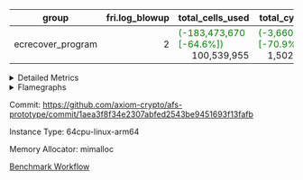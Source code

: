 | group | fri.log_blowup | total_cells_used | total_cycles | total_proof_time_ms |
| --- | --- | --- | --- | --- |
| ecrecover_program | <div style='text-align: right'>2</div>  | <span style="color: green">(-183,473,670 [-64.6%])</span> <div style='text-align: right'>100,539,955</div>  | <span style="color: green">(-3,660,585 [-70.9%])</span> <div style='text-align: right'>1,502,571</div>  | <span style="color: green">(-16,062.0 [-60.5%])</span> <div style='text-align: right'>10,495.0</div>  |


<details>
<summary>Detailed Metrics</summary>

| group | commit_exe_time_ms | execute_and_trace_gen_time_ms | execute_time_ms | fri.log_blowup | keygen_time_ms | num_segments | total_cells_used | total_cycles | total_proof_time_ms |
| --- | --- | --- | --- | --- | --- | --- | --- | --- | --- |
| ecrecover_program | <span style="color: green">(-1.0 [-12.5%])</span> <div style='text-align: right'>7.0</div>  | <span style="color: green">(-4,755.0 [-64.6%])</span> <div style='text-align: right'>2,601.0</div>  | <span style="color: green">(-3,860.0 [-67.3%])</span> <div style='text-align: right'>1,873.0</div>  | <div style='text-align: right'>2</div>  | <div style='text-align: right'>256.0</div>  | <div style='text-align: right'>1</div>  | <span style="color: green">(-183,473,670 [-64.6%])</span> <div style='text-align: right'>100,539,955</div>  | <span style="color: green">(-3,660,585 [-70.9%])</span> <div style='text-align: right'>1,502,571</div>  | <span style="color: green">(-16,062.0 [-60.5%])</span> <div style='text-align: right'>10,495.0</div>  |

| group | air_name | constraints | interactions | quotient_deg |
| --- | --- | --- | --- | --- |
| ecrecover_program | ProgramAir | <div style='text-align: right'>4</div>  | <div style='text-align: right'>1</div>  | <div style='text-align: right'>1</div>  |
| ecrecover_program | VmConnectorAir | <div style='text-align: right'>9</div>  | <div style='text-align: right'>3</div>  | <div style='text-align: right'>2</div>  |
| ecrecover_program | PersistentBoundaryAir<8> | <div style='text-align: right'>6</div>  | <div style='text-align: right'>3</div>  | <div style='text-align: right'>2</div>  |
| ecrecover_program | MemoryMerkleAir<8> | <div style='text-align: right'>40</div>  | <div style='text-align: right'>4</div>  | <div style='text-align: right'>2</div>  |
| ecrecover_program | AccessAdapterAir<2> | <div style='text-align: right'>14</div>  | <div style='text-align: right'>5</div>  | <div style='text-align: right'>2</div>  |
| ecrecover_program | AccessAdapterAir<4> | <div style='text-align: right'>14</div>  | <div style='text-align: right'>5</div>  | <div style='text-align: right'>2</div>  |
| ecrecover_program | AccessAdapterAir<8> | <div style='text-align: right'>14</div>  | <div style='text-align: right'>5</div>  | <div style='text-align: right'>2</div>  |
| ecrecover_program | AccessAdapterAir<16> | <div style='text-align: right'>14</div>  | <div style='text-align: right'>5</div>  | <div style='text-align: right'>2</div>  |
| ecrecover_program | AccessAdapterAir<32> | <div style='text-align: right'>14</div>  | <div style='text-align: right'>5</div>  | <div style='text-align: right'>2</div>  |
| ecrecover_program | AccessAdapterAir<64> | <div style='text-align: right'>14</div>  | <div style='text-align: right'>5</div>  | <div style='text-align: right'>2</div>  |
| ecrecover_program | VmAirWrapper<Rv32VecHeapAdapterAir<1, 2, 2, 32, 32>, FieldExpressionCoreAir> | <div style='text-align: right'>449</div>  | <div style='text-align: right'>411</div>  | <div style='text-align: right'>2</div>  |
| ecrecover_program | VmAirWrapper<Rv32VecHeapAdapterAir<2, 2, 2, 32, 32>, FieldExpressionCoreAir> | <div style='text-align: right'>456</div>  | <div style='text-align: right'>422</div>  | <div style='text-align: right'>2</div>  |
| ecrecover_program | KeccakVmAir | <div style='text-align: right'>4,571</div>  | <div style='text-align: right'>321</div>  | <div style='text-align: right'>2</div>  |
| ecrecover_program | VmAirWrapper<Rv32IsEqualModAdapterAir<2, 1, 32, 32>, ModularIsEqualCoreAir<32, 4, 8> | <div style='text-align: right'>223</div>  | <div style='text-align: right'>25</div>  | <div style='text-align: right'>2</div>  |
| ecrecover_program | VmAirWrapper<Rv32VecHeapAdapterAir<2, 1, 1, 32, 32>, ModularMulDivCoreAir> | <div style='text-align: right'>188</div>  | <div style='text-align: right'>156</div>  | <div style='text-align: right'>2</div>  |
| ecrecover_program | VmAirWrapper<Rv32VecHeapAdapterAir<2, 1, 1, 32, 32>, ModularAddSubCoreAir> | <div style='text-align: right'>126</div>  | <div style='text-align: right'>94</div>  | <div style='text-align: right'>2</div>  |
| ecrecover_program | VmAirWrapper<Rv32HintStoreAdapterAir, Rv32HintStoreCoreAir> | <div style='text-align: right'>17</div>  | <div style='text-align: right'>15</div>  | <div style='text-align: right'>2</div>  |
| ecrecover_program | VmAirWrapper<Rv32MultAdapterAir, DivRemCoreAir<4, 8> | <div style='text-align: right'>88</div>  | <div style='text-align: right'>25</div>  | <div style='text-align: right'>2</div>  |
| ecrecover_program | VmAirWrapper<Rv32MultAdapterAir, MulHCoreAir<4, 8> | <div style='text-align: right'>38</div>  | <div style='text-align: right'>24</div>  | <div style='text-align: right'>2</div>  |
| ecrecover_program | VmAirWrapper<Rv32MultAdapterAir, MultiplicationCoreAir<4, 8> | <div style='text-align: right'>26</div>  | <div style='text-align: right'>19</div>  | <div style='text-align: right'>2</div>  |
| ecrecover_program | RangeTupleCheckerAir<2> | <div style='text-align: right'>4</div>  | <div style='text-align: right'>1</div>  | <div style='text-align: right'>1</div>  |
| ecrecover_program | VmAirWrapper<Rv32RdWriteAdapterAir, Rv32AuipcCoreAir> | <div style='text-align: right'>15</div>  | <div style='text-align: right'>11</div>  | <div style='text-align: right'>2</div>  |
| ecrecover_program | VmAirWrapper<Rv32JalrAdapterAir, Rv32JalrCoreAir> | <div style='text-align: right'>20</div>  | <div style='text-align: right'>16</div>  | <div style='text-align: right'>2</div>  |
| ecrecover_program | VmAirWrapper<Rv32CondRdWriteAdapterAir, Rv32JalLuiCoreAir> | <div style='text-align: right'>22</div>  | <div style='text-align: right'>10</div>  | <div style='text-align: right'>2</div>  |
| ecrecover_program | VmAirWrapper<Rv32BranchAdapterAir, BranchLessThanCoreAir<4, 8> | <div style='text-align: right'>41</div>  | <div style='text-align: right'>13</div>  | <div style='text-align: right'>2</div>  |
| ecrecover_program | VmAirWrapper<Rv32BranchAdapterAir, BranchEqualCoreAir<4> | <div style='text-align: right'>25</div>  | <div style='text-align: right'>11</div>  | <div style='text-align: right'>2</div>  |
| ecrecover_program | VmAirWrapper<Rv32LoadStoreAdapterAir, LoadSignExtendCoreAir<4, 8> | <div style='text-align: right'>33</div>  | <div style='text-align: right'>18</div>  | <div style='text-align: right'>2</div>  |
| ecrecover_program | VmAirWrapper<Rv32LoadStoreAdapterAir, LoadStoreCoreAir<4> | <div style='text-align: right'>38</div>  | <div style='text-align: right'>17</div>  | <div style='text-align: right'>2</div>  |
| ecrecover_program | VmAirWrapper<Rv32BaseAluAdapterAir, ShiftCoreAir<4, 8> | <div style='text-align: right'>90</div>  | <div style='text-align: right'>23</div>  | <div style='text-align: right'>2</div>  |
| ecrecover_program | VmAirWrapper<Rv32BaseAluAdapterAir, LessThanCoreAir<4, 8> | <div style='text-align: right'>39</div>  | <div style='text-align: right'>17</div>  | <div style='text-align: right'>2</div>  |
| ecrecover_program | VmAirWrapper<Rv32BaseAluAdapterAir, BaseAluCoreAir<4, 8> | <div style='text-align: right'>43</div>  | <div style='text-align: right'>19</div>  | <div style='text-align: right'>2</div>  |
| ecrecover_program | BitwiseOperationLookupAir<8> | <div style='text-align: right'>4</div>  | <div style='text-align: right'>2</div>  | <div style='text-align: right'>2</div>  |
| ecrecover_program | PhantomAir | <div style='text-align: right'>5</div>  | <div style='text-align: right'>3</div>  | <div style='text-align: right'>2</div>  |
| ecrecover_program | Poseidon2VmAir<BabyBearParameters> | <div style='text-align: right'>525</div>  | <div style='text-align: right'>32</div>  | <div style='text-align: right'>2</div>  |
| ecrecover_program | VariableRangeCheckerAir | <div style='text-align: right'>4</div>  | <div style='text-align: right'>1</div>  | <div style='text-align: right'>1</div>  |

| group | chip_name | rows_used |
| --- | --- | --- |
| ecrecover_program | ProgramChip | <span style="color: green">(-7,464 [-47.0%])</span> <div style='text-align: right'>8,431</div>  |
| ecrecover_program | VmConnectorAir | <div style='text-align: right'>2</div>  |
| ecrecover_program | Boundary | <span style="color: green">(-31,834 [-50.2%])</span> <div style='text-align: right'>31,622</div>  |
| ecrecover_program | Merkle | <span style="color: green">(-31,874 [-50.0%])</span> <div style='text-align: right'>31,936</div>  |
| ecrecover_program | AccessAdapter<4> | <span style="color: green">(-330 [-90.7%])</span> <div style='text-align: right'>34</div>  |
| ecrecover_program | AccessAdapter<8> | <span style="color: green">(-126,754 [-50.0%])</span> <div style='text-align: right'>126,872</div>  |
| ecrecover_program | AccessAdapter<16> | <span style="color: green">(-47,468 [-49.9%])</span> <div style='text-align: right'>47,670</div>  |
| ecrecover_program | AccessAdapter<32> | <span style="color: green">(-23,734 [-49.9%])</span> <div style='text-align: right'>23,836</div>  |
| ecrecover_program | <Rv32VecHeapAdapterAir<1, 2, 2, 32, 32>,FieldExpressionCoreAir> | <span style="color: green">(-1,279 [-50.0%])</span> <div style='text-align: right'>1,277</div>  |
| ecrecover_program | <Rv32VecHeapAdapterAir<2, 2, 2, 32, 32>,FieldExpressionCoreAir> | <span style="color: green">(-1,283 [-50.3%])</span> <div style='text-align: right'>1,268</div>  |
| ecrecover_program | KeccakVmAir | <div style='text-align: right'>120</div>  |
| ecrecover_program | <Rv32IsEqualModAdapterAir<2, 1, 32, 32>,ModularIsEqualCoreAir<32, 4, 8>> | <span style="color: green">(-8,027 [-50.0%])</span> <div style='text-align: right'>8,018</div>  |
| ecrecover_program | <Rv32VecHeapAdapterAir<2, 1, 1, 32, 32>,ModularMulDivCoreAir> | <span style="color: green">(-10 [-38.5%])</span> <div style='text-align: right'>16</div>  |
| ecrecover_program | <Rv32VecHeapAdapterAir<2, 1, 1, 32, 32>,ModularAddSubCoreAir> | <span style="color: green">(-639 [-49.9%])</span> <div style='text-align: right'>642</div>  |
| ecrecover_program | <Rv32HintStoreAdapterAir,Rv32HintStoreCoreAir> | <span style="color: red">(+40 [+23.0%])</span> <div style='text-align: right'>214</div>  |
| ecrecover_program | <Rv32MultAdapterAir,MultiplicationCoreAir<4, 8>> | <span style="color: green">(-193,875 [-99.3%])</span> <div style='text-align: right'>1,291</div>  |
| ecrecover_program | RangeTupleCheckerAir<2> | <div style='text-align: right'>524,288</div>  |
| ecrecover_program | <Rv32RdWriteAdapterAir,Rv32AuipcCoreAir> | <span style="color: green">(-20,287 [-58.2%])</span> <div style='text-align: right'>14,568</div>  |
| ecrecover_program | <Rv32JalrAdapterAir,Rv32JalrCoreAir> | <span style="color: green">(-40,574 [-58.2%])</span> <div style='text-align: right'>29,146</div>  |
| ecrecover_program | <Rv32CondRdWriteAdapterAir,Rv32JalLuiCoreAir> | <span style="color: green">(-17,763 [-54.7%])</span> <div style='text-align: right'>14,707</div>  |
| ecrecover_program | <Rv32BranchAdapterAir,BranchLessThanCoreAir<4, 8>> | <span style="color: green">(-85,476 [-52.6%])</span> <div style='text-align: right'>76,944</div>  |
| ecrecover_program | <Rv32BranchAdapterAir,BranchEqualCoreAir<4>> | <span style="color: green">(-138,643 [-53.8%])</span> <div style='text-align: right'>119,280</div>  |
| ecrecover_program | <Rv32LoadStoreAdapterAir,LoadSignExtendCoreAir<4, 8>> | <span style="color: green">(-37,514 [-50.2%])</span> <div style='text-align: right'>37,173</div>  |
| ecrecover_program | <Rv32LoadStoreAdapterAir,LoadStoreCoreAir<4>> | <span style="color: green">(-742,627 [-59.3%])</span> <div style='text-align: right'>510,113</div>  |
| ecrecover_program | <Rv32BaseAluAdapterAir,ShiftCoreAir<4, 8>> | <span style="color: green">(-439,446 [-85.2%])</span> <div style='text-align: right'>76,595</div>  |
| ecrecover_program | <Rv32BaseAluAdapterAir,LessThanCoreAir<4, 8>> | <span style="color: green">(-273,229 [-84.3%])</span> <div style='text-align: right'>50,954</div>  |
| ecrecover_program | <Rv32BaseAluAdapterAir,BaseAluCoreAir<4, 8>> | <span style="color: green">(-1,473,868 [-72.5%])</span> <div style='text-align: right'>559,012</div>  |
| ecrecover_program | BitwiseOperationLookupAir<8> | <div style='text-align: right'>65,536</div>  |
| ecrecover_program | PhantomAir | <span style="color: green">(-1,350 [-50.5%])</span> <div style='text-align: right'>1,325</div>  |
| ecrecover_program | Poseidon2VmAir<BabyBearParameters> | <span style="color: green">(-63,708 [-50.1%])</span> <div style='text-align: right'>63,558</div>  |
| ecrecover_program | VariableRangeCheckerAir | <div style='text-align: right'>262,144</div>  |

| group | dsl_ir | opcode | frequency |
| --- | --- | --- | --- |
| ecrecover_program |  | ADD | <span style="color: green">(-1,110,478 [-74.2%])</span> <div style='text-align: right'>386,128</div>  |
| ecrecover_program |  | AND | <span style="color: green">(-197,046 [-62.6%])</span> <div style='text-align: right'>117,837</div>  |
| ecrecover_program |  | AUIPC | <span style="color: green">(-20,287 [-58.2%])</span> <div style='text-align: right'>14,568</div>  |
| ecrecover_program |  | BEQ | <span style="color: green">(-56,220 [-52.4%])</span> <div style='text-align: right'>50,976</div>  |
| ecrecover_program |  | BGE | <span style="color: green">(-4,501 [-50.0%])</span> <div style='text-align: right'>4,504</div>  |
| ecrecover_program |  | BGEU | <span style="color: green">(-1,335 [-25.4%])</span> <div style='text-align: right'>3,930</div>  |
| ecrecover_program |  | BLT | <span style="color: green">(-55 [-82.1%])</span> <div style='text-align: right'>12</div>  |
| ecrecover_program |  | BLTU | <span style="color: green">(-79,585 [-53.7%])</span> <div style='text-align: right'>68,498</div>  |
| ecrecover_program |  | BNE | <span style="color: green">(-82,423 [-54.7%])</span> <div style='text-align: right'>68,304</div>  |
| ecrecover_program |  | EcAddNe | <span style="color: green">(-1,283 [-50.3%])</span> <div style='text-align: right'>1,268</div>  |
| ecrecover_program |  | EcDouble | <span style="color: green">(-1,279 [-50.0%])</span> <div style='text-align: right'>1,277</div>  |
| ecrecover_program |  | HINT_STOREW | <span style="color: red">(+40 [+23.0%])</span> <div style='text-align: right'>214</div>  |
| ecrecover_program |  | IS_EQ | <span style="color: green">(-8,022 [-50.0%])</span> <div style='text-align: right'>8,027</div>  |
| ecrecover_program |  | JAL | <span style="color: green">(-7,963 [-49.7%])</span> <div style='text-align: right'>8,062</div>  |
| ecrecover_program |  | JALR | <span style="color: green">(-40,574 [-58.2%])</span> <div style='text-align: right'>29,146</div>  |
| ecrecover_program |  | KECCAK256 | <div style='text-align: right'>5</div>  |
| ecrecover_program |  | LOADB | <span style="color: green">(-37,509 [-50.2%])</span> <div style='text-align: right'>37,173</div>  |
| ecrecover_program |  | LOADBU | <span style="color: green">(-8,048 [-60.8%])</span> <div style='text-align: right'>5,182</div>  |
| ecrecover_program |  | LOADW | <span style="color: green">(-329,405 [-61.0%])</span> <div style='text-align: right'>211,009</div>  |
| ecrecover_program |  | LUI | <span style="color: green">(-9,800 [-59.6%])</span> <div style='text-align: right'>6,645</div>  |
| ecrecover_program |  | MUL | <span style="color: green">(-193,875 [-99.3%])</span> <div style='text-align: right'>1,291</div>  |
| ecrecover_program |  | ModularAddSub | <span style="color: green">(-649 [-50.2%])</span> <div style='text-align: right'>643</div>  |
| ecrecover_program |  | ModularMulDiv | <div style='text-align: right'>27</div>  |
| ecrecover_program |  | OR | <span style="color: green">(-153,401 [-77.0%])</span> <div style='text-align: right'>45,889</div>  |
| ecrecover_program |  | PHANTOM | <span style="color: green">(-1,350 [-50.5%])</span> <div style='text-align: right'>1,325</div>  |
| ecrecover_program |  | SETUP_ISEQ | <div style='text-align: right'>2</div>  |
| ecrecover_program |  | SLL | <span style="color: green">(-213,415 [-85.5%])</span> <div style='text-align: right'>36,154</div>  |
| ecrecover_program |  | SLTU | <span style="color: green">(-273,229 [-84.3%])</span> <div style='text-align: right'>50,954</div>  |
| ecrecover_program |  | SRA | <span style="color: green">(-1,278 [-49.9%])</span> <div style='text-align: right'>1,284</div>  |
| ecrecover_program |  | SRL | <span style="color: green">(-224,753 [-85.2%])</span> <div style='text-align: right'>39,157</div>  |
| ecrecover_program |  | STOREB | <span style="color: green">(-59,129 [-51.2%])</span> <div style='text-align: right'>56,402</div>  |
| ecrecover_program |  | STOREW | <span style="color: green">(-346,035 [-59.3%])</span> <div style='text-align: right'>237,520</div>  |
| ecrecover_program |  | SUB | <span style="color: green">(-8,919 [-51.2%])</span> <div style='text-align: right'>8,502</div>  |
| ecrecover_program |  | XOR | <span style="color: green">(-4,024 [-86.0%])</span> <div style='text-align: right'>656</div>  |

| group | air_name | dsl_ir | opcode | cells_used |
| --- | --- | --- | --- | --- |
| ecrecover_program | <Rv32BaseAluAdapterAir,BaseAluCoreAir<4, 8>> |  | ADD | <span style="color: green">(-39,977,208 [-74.2%])</span> <div style='text-align: right'>13,900,608</div>  |
| ecrecover_program | AccessAdapter<8> |  | ADD | <div style='text-align: right'>51</div>  |
| ecrecover_program | Boundary |  | ADD | <div style='text-align: right'>120</div>  |
| ecrecover_program | Merkle |  | ADD | <div style='text-align: right'>64</div>  |
| ecrecover_program | <Rv32BaseAluAdapterAir,BaseAluCoreAir<4, 8>> |  | AND | <span style="color: green">(-7,093,656 [-62.6%])</span> <div style='text-align: right'>4,242,132</div>  |
| ecrecover_program | <Rv32RdWriteAdapterAir,Rv32AuipcCoreAir> |  | AUIPC | <span style="color: green">(-426,027 [-58.2%])</span> <div style='text-align: right'>305,928</div>  |
| ecrecover_program | AccessAdapter<8> |  | AUIPC | <div style='text-align: right'>34</div>  |
| ecrecover_program | Boundary |  | AUIPC | <div style='text-align: right'>80</div>  |
| ecrecover_program | Merkle |  | AUIPC | <div style='text-align: right'>3,456</div>  |
| ecrecover_program | <Rv32BranchAdapterAir,BranchEqualCoreAir<4>> |  | BEQ | <span style="color: green">(-1,461,720 [-52.4%])</span> <div style='text-align: right'>1,325,376</div>  |
| ecrecover_program | <Rv32BranchAdapterAir,BranchLessThanCoreAir<4, 8>> |  | BGE | <span style="color: green">(-144,032 [-50.0%])</span> <div style='text-align: right'>144,128</div>  |
| ecrecover_program | <Rv32BranchAdapterAir,BranchLessThanCoreAir<4, 8>> |  | BGEU | <span style="color: green">(-42,720 [-25.4%])</span> <div style='text-align: right'>125,760</div>  |
| ecrecover_program | <Rv32BranchAdapterAir,BranchLessThanCoreAir<4, 8>> |  | BLT | <span style="color: green">(-1,760 [-82.1%])</span> <div style='text-align: right'>384</div>  |
| ecrecover_program | <Rv32BranchAdapterAir,BranchLessThanCoreAir<4, 8>> |  | BLTU | <span style="color: green">(-2,546,720 [-53.7%])</span> <div style='text-align: right'>2,191,936</div>  |
| ecrecover_program | <Rv32BranchAdapterAir,BranchEqualCoreAir<4>> |  | BNE | <span style="color: green">(-2,142,998 [-54.7%])</span> <div style='text-align: right'>1,775,904</div>  |
| ecrecover_program | <Rv32VecHeapAdapterAir<2, 2, 2, 32, 32>,FieldExpressionCoreAir> |  | EcAddNe | <span style="color: green">(-794,177 [-50.3%])</span> <div style='text-align: right'>784,892</div>  |
| ecrecover_program | AccessAdapter<16> |  | EcAddNe | <span style="color: green">(-128,300 [-50.3%])</span> <div style='text-align: right'>126,975</div>  |
| ecrecover_program | AccessAdapter<32> |  | EcAddNe | <span style="color: green">(-105,206 [-50.3%])</span> <div style='text-align: right'>104,140</div>  |
| ecrecover_program | AccessAdapter<8> |  | EcAddNe | <span style="color: green">(-174,488 [-50.3%])</span> <div style='text-align: right'>172,618</div>  |
| ecrecover_program | Boundary |  | EcAddNe | <div style='text-align: right'>160</div>  |
| ecrecover_program | Merkle |  | EcAddNe | <div style='text-align: right'>192</div>  |
| ecrecover_program | <Rv32VecHeapAdapterAir<1, 2, 2, 32, 32>,FieldExpressionCoreAir> |  | EcDouble | <span style="color: green">(-694,497 [-50.0%])</span> <div style='text-align: right'>693,411</div>  |
| ecrecover_program | AccessAdapter<16> |  | EcDouble | <span style="color: green">(-63,950 [-50.1%])</span> <div style='text-align: right'>63,800</div>  |
| ecrecover_program | AccessAdapter<32> |  | EcDouble | <span style="color: green">(-52,439 [-50.1%])</span> <div style='text-align: right'>52,316</div>  |
| ecrecover_program | AccessAdapter<8> |  | EcDouble | <span style="color: green">(-86,972 [-50.1%])</span> <div style='text-align: right'>86,768</div>  |
| ecrecover_program | <Rv32HintStoreAdapterAir,Rv32HintStoreCoreAir> |  | HINT_STOREW | <span style="color: red">(+1,040 [+23.0%])</span> <div style='text-align: right'>5,564</div>  |
| ecrecover_program | AccessAdapter<16> |  | HINT_STOREW | <div style='text-align: right'>250</div>  |
| ecrecover_program | AccessAdapter<32> |  | HINT_STOREW | <div style='text-align: right'>205</div>  |
| ecrecover_program | AccessAdapter<8> |  | HINT_STOREW | <span style="color: red">(+340 [+22.5%])</span> <div style='text-align: right'>1,853</div>  |
| ecrecover_program | Boundary |  | HINT_STOREW | <div style='text-align: right'>3,560</div>  |
| ecrecover_program | Merkle |  | HINT_STOREW | <span style="color: red">(+576 [+9.5%])</span> <div style='text-align: right'>6,656</div>  |
| ecrecover_program | <Rv32IsEqualModAdapterAir<2, 1, 32, 32>,ModularIsEqualCoreAir<32, 4, 8>> |  | IS_EQ | <span style="color: green">(-1,331,652 [-50.0%])</span> <div style='text-align: right'>1,332,482</div>  |
| ecrecover_program | AccessAdapter<16> |  | IS_EQ | <span style="color: green">(-336,450 [-49.8%])</span> <div style='text-align: right'>338,800</div>  |
| ecrecover_program | AccessAdapter<32> |  | IS_EQ | <span style="color: green">(-275,889 [-49.8%])</span> <div style='text-align: right'>277,816</div>  |
| ecrecover_program | AccessAdapter<8> |  | IS_EQ | <span style="color: green">(-457,572 [-49.8%])</span> <div style='text-align: right'>460,700</div>  |
| ecrecover_program | Boundary |  | IS_EQ | <div style='text-align: right'>160</div>  |
| ecrecover_program | Merkle |  | IS_EQ | <span style="color: red">(+256 [+57.1%])</span> <div style='text-align: right'>704</div>  |
| ecrecover_program | <Rv32CondRdWriteAdapterAir,Rv32JalLuiCoreAir> |  | JAL | <span style="color: green">(-143,334 [-49.7%])</span> <div style='text-align: right'>145,116</div>  |
| ecrecover_program | <Rv32JalrAdapterAir,Rv32JalrCoreAir> |  | JALR | <span style="color: green">(-1,136,072 [-58.2%])</span> <div style='text-align: right'>816,088</div>  |
| ecrecover_program | KeccakVmAir |  | KECCAK256 | <div style='text-align: right'>379,680</div>  |
| ecrecover_program | <Rv32LoadStoreAdapterAir,LoadSignExtendCoreAir<4, 8>> |  | LOADB | <span style="color: green">(-1,312,815 [-50.2%])</span> <div style='text-align: right'>1,301,055</div>  |
| ecrecover_program | <Rv32LoadStoreAdapterAir,LoadStoreCoreAir<4>> |  | LOADBU | <span style="color: green">(-321,920 [-60.8%])</span> <div style='text-align: right'>207,280</div>  |
| ecrecover_program | AccessAdapter<16> |  | LOADBU | <div style='text-align: right'>125</div>  |
| ecrecover_program | AccessAdapter<32> |  | LOADBU | <div style='text-align: right'>205</div>  |
| ecrecover_program | AccessAdapter<8> |  | LOADBU | <span style="color: green">(-221 [-31.7%])</span> <div style='text-align: right'>476</div>  |
| ecrecover_program | Boundary |  | LOADBU | <span style="color: green">(-720 [-43.9%])</span> <div style='text-align: right'>920</div>  |
| ecrecover_program | Merkle |  | LOADBU | <span style="color: green">(-1,536 [-60.0%])</span> <div style='text-align: right'>1,024</div>  |
| ecrecover_program | <Rv32LoadStoreAdapterAir,LoadStoreCoreAir<4>> |  | LOADW | <span style="color: green">(-13,176,200 [-61.0%])</span> <div style='text-align: right'>8,440,360</div>  |
| ecrecover_program | AccessAdapter<16> |  | LOADW | <span style="color: green">(-319,825 [-49.7%])</span> <div style='text-align: right'>323,525</div>  |
| ecrecover_program | AccessAdapter<32> |  | LOADW | <span style="color: green">(-262,359 [-49.7%])</span> <div style='text-align: right'>265,188</div>  |
| ecrecover_program | AccessAdapter<8> |  | LOADW | <span style="color: green">(-494,513 [-49.6%])</span> <div style='text-align: right'>503,115</div>  |
| ecrecover_program | Boundary |  | LOADW | <span style="color: green">(-140,320 [-48.6%])</span> <div style='text-align: right'>148,320</div>  |
| ecrecover_program | Merkle |  | LOADW | <span style="color: green">(-187,904 [-48.8%])</span> <div style='text-align: right'>197,056</div>  |
| ecrecover_program | <Rv32CondRdWriteAdapterAir,Rv32JalLuiCoreAir> |  | LUI | <span style="color: green">(-176,400 [-59.6%])</span> <div style='text-align: right'>119,610</div>  |
| ecrecover_program | AccessAdapter<8> |  | LUI | <div style='text-align: right'>17</div>  |
| ecrecover_program | Boundary |  | LUI | <div style='text-align: right'>40</div>  |
| ecrecover_program | <Rv32MultAdapterAir,MultiplicationCoreAir<4, 8>> |  | MUL | <span style="color: green">(-6,010,125 [-99.3%])</span> <div style='text-align: right'>40,021</div>  |
| ecrecover_program | <Rv32VecHeapAdapterAir<2, 1, 1, 32, 32>,ModularAddSubCoreAir> |  | ModularAddSub | <span style="color: green">(-129,151 [-50.2%])</span> <div style='text-align: right'>127,957</div>  |
| ecrecover_program | AccessAdapter<16> |  | ModularAddSub | <span style="color: green">(-64,900 [-50.2%])</span> <div style='text-align: right'>64,300</div>  |
| ecrecover_program | AccessAdapter<32> |  | ModularAddSub | <span style="color: green">(-53,218 [-50.2%])</span> <div style='text-align: right'>52,726</div>  |
| ecrecover_program | AccessAdapter<4> |  | ModularAddSub | <div style='text-align: right'>221</div>  |
| ecrecover_program | AccessAdapter<8> |  | ModularAddSub | <span style="color: green">(-88,264 [-50.2%])</span> <div style='text-align: right'>87,482</div>  |
| ecrecover_program | Boundary |  | ModularAddSub | <div style='text-align: right'>720</div>  |
| ecrecover_program | Merkle |  | ModularAddSub | <span style="color: green">(-128 [-4.8%])</span> <div style='text-align: right'>2,560</div>  |
| ecrecover_program | <Rv32VecHeapAdapterAir<2, 1, 1, 32, 32>,ModularMulDivCoreAir> |  | ModularMulDiv | <div style='text-align: right'>7,047</div>  |
| ecrecover_program | AccessAdapter<16> |  | ModularMulDiv | <span style="color: red">(+250 [+14.3%])</span> <div style='text-align: right'>2,000</div>  |
| ecrecover_program | AccessAdapter<32> |  | ModularMulDiv | <span style="color: red">(+205 [+14.3%])</span> <div style='text-align: right'>1,640</div>  |
| ecrecover_program | AccessAdapter<8> |  | ModularMulDiv | <span style="color: red">(+340 [+14.3%])</span> <div style='text-align: right'>2,720</div>  |
| ecrecover_program | <Rv32BaseAluAdapterAir,BaseAluCoreAir<4, 8>> |  | OR | <span style="color: green">(-5,522,436 [-77.0%])</span> <div style='text-align: right'>1,652,004</div>  |
| ecrecover_program | PhantomAir |  | PHANTOM | <span style="color: green">(-8,100 [-50.5%])</span> <div style='text-align: right'>7,950</div>  |
| ecrecover_program | <Rv32IsEqualModAdapterAir<2, 1, 32, 32>,ModularIsEqualCoreAir<32, 4, 8>> |  | SETUP_ISEQ | <div style='text-align: right'>332</div>  |
| ecrecover_program | <Rv32BaseAluAdapterAir,ShiftCoreAir<4, 8>> |  | SLL | <span style="color: green">(-11,310,995 [-85.5%])</span> <div style='text-align: right'>1,916,162</div>  |
| ecrecover_program | <Rv32BaseAluAdapterAir,LessThanCoreAir<4, 8>> |  | SLTU | <span style="color: green">(-10,109,473 [-84.3%])</span> <div style='text-align: right'>1,885,298</div>  |
| ecrecover_program | <Rv32BaseAluAdapterAir,ShiftCoreAir<4, 8>> |  | SRA | <span style="color: green">(-67,734 [-49.9%])</span> <div style='text-align: right'>68,052</div>  |
| ecrecover_program | <Rv32BaseAluAdapterAir,ShiftCoreAir<4, 8>> |  | SRL | <span style="color: green">(-11,911,909 [-85.2%])</span> <div style='text-align: right'>2,075,321</div>  |
| ecrecover_program | <Rv32LoadStoreAdapterAir,LoadStoreCoreAir<4>> |  | STOREB | <span style="color: green">(-2,365,160 [-51.2%])</span> <div style='text-align: right'>2,256,080</div>  |
| ecrecover_program | AccessAdapter<16> |  | STOREB | <span style="color: green">(-53,350 [-49.8%])</span> <div style='text-align: right'>53,825</div>  |
| ecrecover_program | AccessAdapter<32> |  | STOREB | <span style="color: green">(-87,658 [-49.9%])</span> <div style='text-align: right'>88,109</div>  |
| ecrecover_program | AccessAdapter<8> |  | STOREB | <span style="color: green">(-78,540 [-50.9%])</span> <div style='text-align: right'>75,667</div>  |
| ecrecover_program | Boundary |  | STOREB | <span style="color: green">(-99,760 [-52.1%])</span> <div style='text-align: right'>91,600</div>  |
| ecrecover_program | Merkle |  | STOREB | <span style="color: green">(-264,832 [-51.3%])</span> <div style='text-align: right'>251,264</div>  |
| ecrecover_program | <Rv32LoadStoreAdapterAir,LoadStoreCoreAir<4>> |  | STOREW | <span style="color: green">(-13,841,400 [-59.3%])</span> <div style='text-align: right'>9,500,800</div>  |
| ecrecover_program | AccessAdapter<16> |  | STOREW | <span style="color: green">(-220,450 [-50.3%])</span> <div style='text-align: right'>217,500</div>  |
| ecrecover_program | AccessAdapter<32> |  | STOREW | <span style="color: green">(-136,858 [-50.5%])</span> <div style='text-align: right'>134,398</div>  |
| ecrecover_program | AccessAdapter<8> |  | STOREW | <span style="color: green">(-504,424 [-50.4%])</span> <div style='text-align: right'>496,621</div>  |
| ecrecover_program | Boundary |  | STOREW | <span style="color: green">(-395,760 [-50.6%])</span> <div style='text-align: right'>386,760</div>  |
| ecrecover_program | Merkle |  | STOREW | <span style="color: green">(-566,336 [-50.3%])</span> <div style='text-align: right'>558,912</div>  |
| ecrecover_program | <Rv32BaseAluAdapterAir,BaseAluCoreAir<4, 8>> |  | SUB | <span style="color: green">(-321,084 [-51.2%])</span> <div style='text-align: right'>306,072</div>  |
| ecrecover_program | <Rv32BaseAluAdapterAir,BaseAluCoreAir<4, 8>> |  | XOR | <span style="color: green">(-144,864 [-86.0%])</span> <div style='text-align: right'>23,616</div>  |

| group | air_name | segment | cells | main_cols | perm_cols | prep_cols | rows |
| --- | --- | --- | --- | --- | --- | --- | --- |
| ecrecover_program | ProgramAir | 0 | <div style='text-align: right'>294,912</div>  | <div style='text-align: right'>10</div>  | <div style='text-align: right'>8</div>  |  | <div style='text-align: right'>16,384</div>  |
| ecrecover_program | VmConnectorAir | 0 | <div style='text-align: right'>32</div>  | <div style='text-align: right'>4</div>  | <div style='text-align: right'>12</div>  | <div style='text-align: right'>1</div>  | <div style='text-align: right'>2</div>  |
| ecrecover_program | PersistentBoundaryAir<8> | 0 | <span style="color: green">(-1,048,576 [-50.0%])</span> <div style='text-align: right'>1,048,576</div>  | <div style='text-align: right'>20</div>  | <div style='text-align: right'>12</div>  |  | <span style="color: green">(-32,768 [-50.0%])</span> <div style='text-align: right'>32,768</div>  |
| ecrecover_program | MemoryMerkleAir<8> | 0 | <span style="color: green">(-1,703,936 [-50.0%])</span> <div style='text-align: right'>1,703,936</div>  | <div style='text-align: right'>32</div>  | <div style='text-align: right'>20</div>  |  | <span style="color: green">(-32,768 [-50.0%])</span> <div style='text-align: right'>32,768</div>  |
| ecrecover_program | AccessAdapterAir<4> | 0 | <span style="color: green">(-16,576 [-87.5%])</span> <div style='text-align: right'>2,368</div>  | <div style='text-align: right'>13</div>  | <div style='text-align: right'>24</div>  |  | <span style="color: green">(-448 [-87.5%])</span> <div style='text-align: right'>64</div>  |
| ecrecover_program | AccessAdapterAir<8> | 0 | <span style="color: green">(-5,373,952 [-50.0%])</span> <div style='text-align: right'>5,373,952</div>  | <div style='text-align: right'>17</div>  | <div style='text-align: right'>24</div>  |  | <span style="color: green">(-131,072 [-50.0%])</span> <div style='text-align: right'>131,072</div>  |
| ecrecover_program | AccessAdapterAir<16> | 0 | <span style="color: green">(-3,211,264 [-50.0%])</span> <div style='text-align: right'>3,211,264</div>  | <div style='text-align: right'>25</div>  | <div style='text-align: right'>24</div>  |  | <span style="color: green">(-65,536 [-50.0%])</span> <div style='text-align: right'>65,536</div>  |
| ecrecover_program | AccessAdapterAir<32> | 0 | <span style="color: green">(-2,129,920 [-50.0%])</span> <div style='text-align: right'>2,129,920</div>  | <div style='text-align: right'>41</div>  | <div style='text-align: right'>24</div>  |  | <span style="color: green">(-32,768 [-50.0%])</span> <div style='text-align: right'>32,768</div>  |
| ecrecover_program | VmAirWrapper<Rv32VecHeapAdapterAir<1, 2, 2, 32, 32>, FieldExpressionCoreAir> | 0 | <span style="color: green">(-2,807,808 [-50.0%])</span> <div style='text-align: right'>2,807,808</div>  | <div style='text-align: right'>543</div>  | <div style='text-align: right'>828</div>  |  | <span style="color: green">(-2,048 [-50.0%])</span> <div style='text-align: right'>2,048</div>  |
| ecrecover_program | VmAirWrapper<Rv32VecHeapAdapterAir<2, 2, 2, 32, 32>, FieldExpressionCoreAir> | 0 | <span style="color: green">(-3,004,416 [-50.0%])</span> <div style='text-align: right'>3,004,416</div>  | <div style='text-align: right'>619</div>  | <div style='text-align: right'>848</div>  |  | <span style="color: green">(-2,048 [-50.0%])</span> <div style='text-align: right'>2,048</div>  |
| ecrecover_program | KeccakVmAir | 0 | <div style='text-align: right'>569,856</div>  | <div style='text-align: right'>3,164</div>  | <div style='text-align: right'>1,288</div>  |  | <div style='text-align: right'>128</div>  |
| ecrecover_program | VmAirWrapper<Rv32IsEqualModAdapterAir<2, 1, 32, 32>, ModularIsEqualCoreAir<32, 4, 8> | 0 | <span style="color: green">(-1,818,624 [-50.0%])</span> <div style='text-align: right'>1,818,624</div>  | <div style='text-align: right'>166</div>  | <div style='text-align: right'>56</div>  |  | <span style="color: green">(-8,192 [-50.0%])</span> <div style='text-align: right'>8,192</div>  |
| ecrecover_program | VmAirWrapper<Rv32VecHeapAdapterAir<2, 1, 1, 32, 32>, ModularMulDivCoreAir> | 0 | <span style="color: green">(-9,232 [-50.0%])</span> <div style='text-align: right'>9,232</div>  | <div style='text-align: right'>261</div>  | <div style='text-align: right'>316</div>  |  | <span style="color: green">(-16 [-50.0%])</span> <div style='text-align: right'>16</div>  |
| ecrecover_program | VmAirWrapper<Rv32VecHeapAdapterAir<2, 1, 1, 32, 32>, ModularAddSubCoreAir> | 0 | <span style="color: green">(-400,384 [-50.0%])</span> <div style='text-align: right'>400,384</div>  | <div style='text-align: right'>199</div>  | <div style='text-align: right'>192</div>  |  | <span style="color: green">(-1,024 [-50.0%])</span> <div style='text-align: right'>1,024</div>  |
| ecrecover_program | VmAirWrapper<Rv32HintStoreAdapterAir, Rv32HintStoreCoreAir> | 0 | <div style='text-align: right'>15,872</div>  | <div style='text-align: right'>26</div>  | <div style='text-align: right'>36</div>  |  | <div style='text-align: right'>256</div>  |
| ecrecover_program | VmAirWrapper<Rv32MultAdapterAir, MultiplicationCoreAir<4, 8> | 0 | <span style="color: green">(-28,870,656 [-99.2%])</span> <div style='text-align: right'>227,328</div>  | <div style='text-align: right'>31</div>  | <div style='text-align: right'>80</div>  |  | <span style="color: green">(-260,096 [-99.2%])</span> <div style='text-align: right'>2,048</div>  |
| ecrecover_program | RangeTupleCheckerAir<2> | 0 | <div style='text-align: right'>4,718,592</div>  | <div style='text-align: right'>1</div>  | <div style='text-align: right'>8</div>  | <div style='text-align: right'>2</div>  | <div style='text-align: right'>524,288</div>  |
| ecrecover_program | VmAirWrapper<Rv32RdWriteAdapterAir, Rv32AuipcCoreAir> | 0 | <span style="color: green">(-2,408,448 [-75.0%])</span> <div style='text-align: right'>802,816</div>  | <div style='text-align: right'>21</div>  | <div style='text-align: right'>28</div>  |  | <span style="color: green">(-49,152 [-75.0%])</span> <div style='text-align: right'>16,384</div>  |
| ecrecover_program | VmAirWrapper<Rv32JalrAdapterAir, Rv32JalrCoreAir> | 0 | <span style="color: green">(-6,291,456 [-75.0%])</span> <div style='text-align: right'>2,097,152</div>  | <div style='text-align: right'>28</div>  | <div style='text-align: right'>36</div>  |  | <span style="color: green">(-98,304 [-75.0%])</span> <div style='text-align: right'>32,768</div>  |
| ecrecover_program | VmAirWrapper<Rv32CondRdWriteAdapterAir, Rv32JalLuiCoreAir> | 0 | <span style="color: green">(-1,015,808 [-50.0%])</span> <div style='text-align: right'>1,015,808</div>  | <div style='text-align: right'>18</div>  | <div style='text-align: right'>44</div>  |  | <span style="color: green">(-16,384 [-50.0%])</span> <div style='text-align: right'>16,384</div>  |
| ecrecover_program | VmAirWrapper<Rv32BranchAdapterAir, BranchLessThanCoreAir<4, 8> | 0 | <span style="color: green">(-11,534,336 [-50.0%])</span> <div style='text-align: right'>11,534,336</div>  | <div style='text-align: right'>32</div>  | <div style='text-align: right'>56</div>  |  | <span style="color: green">(-131,072 [-50.0%])</span> <div style='text-align: right'>131,072</div>  |
| ecrecover_program | VmAirWrapper<Rv32BranchAdapterAir, BranchEqualCoreAir<4> | 0 | <span style="color: green">(-9,699,328 [-50.0%])</span> <div style='text-align: right'>9,699,328</div>  | <div style='text-align: right'>26</div>  | <div style='text-align: right'>48</div>  |  | <span style="color: green">(-131,072 [-50.0%])</span> <div style='text-align: right'>131,072</div>  |
| ecrecover_program | VmAirWrapper<Rv32LoadStoreAdapterAir, LoadSignExtendCoreAir<4, 8> | 0 | <span style="color: green">(-7,274,496 [-50.0%])</span> <div style='text-align: right'>7,274,496</div>  | <div style='text-align: right'>35</div>  | <div style='text-align: right'>76</div>  |  | <span style="color: green">(-65,536 [-50.0%])</span> <div style='text-align: right'>65,536</div>  |
| ecrecover_program | VmAirWrapper<Rv32LoadStoreAdapterAir, LoadStoreCoreAir<4> | 0 | <span style="color: green">(-176,160,768 [-75.0%])</span> <div style='text-align: right'>58,720,256</div>  | <div style='text-align: right'>40</div>  | <div style='text-align: right'>72</div>  |  | <span style="color: green">(-1,572,864 [-75.0%])</span> <div style='text-align: right'>524,288</div>  |
| ecrecover_program | VmAirWrapper<Rv32BaseAluAdapterAir, ShiftCoreAir<4, 8> | 0 | <span style="color: green">(-41,287,680 [-75.0%])</span> <div style='text-align: right'>13,762,560</div>  | <div style='text-align: right'>53</div>  | <div style='text-align: right'>52</div>  |  | <span style="color: green">(-393,216 [-75.0%])</span> <div style='text-align: right'>131,072</div>  |
| ecrecover_program | VmAirWrapper<Rv32BaseAluAdapterAir, LessThanCoreAir<4, 8> | 0 | <span style="color: green">(-35,323,904 [-87.5%])</span> <div style='text-align: right'>5,046,272</div>  | <div style='text-align: right'>37</div>  | <div style='text-align: right'>40</div>  |  | <span style="color: green">(-458,752 [-87.5%])</span> <div style='text-align: right'>65,536</div>  |
| ecrecover_program | VmAirWrapper<Rv32BaseAluAdapterAir, BaseAluCoreAir<4, 8> | 0 | <span style="color: green">(-121,634,816 [-50.0%])</span> <div style='text-align: right'>121,634,816</div>  | <div style='text-align: right'>36</div>  | <div style='text-align: right'>80</div>  |  | <span style="color: green">(-1,048,576 [-50.0%])</span> <div style='text-align: right'>1,048,576</div>  |
| ecrecover_program | BitwiseOperationLookupAir<8> | 0 | <div style='text-align: right'>655,360</div>  | <div style='text-align: right'>2</div>  | <div style='text-align: right'>8</div>  | <div style='text-align: right'>3</div>  | <div style='text-align: right'>65,536</div>  |
| ecrecover_program | PhantomAir | 0 | <span style="color: green">(-36,864 [-50.0%])</span> <div style='text-align: right'>36,864</div>  | <div style='text-align: right'>6</div>  | <div style='text-align: right'>12</div>  |  | <span style="color: green">(-2,048 [-50.0%])</span> <div style='text-align: right'>2,048</div>  |
| ecrecover_program | Poseidon2VmAir<BabyBearParameters> | 0 | <span style="color: green">(-41,091,072 [-50.0%])</span> <div style='text-align: right'>41,091,072</div>  | <div style='text-align: right'>559</div>  | <div style='text-align: right'>68</div>  |  | <span style="color: green">(-65,536 [-50.0%])</span> <div style='text-align: right'>65,536</div>  |
| ecrecover_program | VariableRangeCheckerAir | 0 | <div style='text-align: right'>2,359,296</div>  | <div style='text-align: right'>1</div>  | <div style='text-align: right'>8</div>  | <div style='text-align: right'>2</div>  | <div style='text-align: right'>262,144</div>  |

| group | segment | execute_and_trace_gen_time_ms | stark_prove_excluding_trace_time_ms | total_cells |
| --- | --- | --- | --- | --- |
| ecrecover_program | 0 | <span style="color: green">(-1,146.0 [-58.9%])</span> <div style='text-align: right'>800.0</div>  | <span style="color: green">(-10,161.0 [-58.9%])</span> <div style='text-align: right'>7,094.0</div>  | <span style="color: green">(-540,623,610 [-64.1%])</span> <div style='text-align: right'>303,080,679</div>  |

</details>



<details>
<summary>Flamegraphs</summary>

[![](https://axiom-public-data-sandbox-us-east-1.s3.us-east-1.amazonaws.com/benchmark/github/flamegraphs/1aea3f8f34e2307abfed2543be9451693f13fafb/ecrecover-2-2-64cpu-linux-arm64-mimalloc-ecrecover_program.dsl_ir.opcode.air_name.cells_used.reverse.svg)](https://axiom-public-data-sandbox-us-east-1.s3.us-east-1.amazonaws.com/benchmark/github/flamegraphs/1aea3f8f34e2307abfed2543be9451693f13fafb/ecrecover-2-2-64cpu-linux-arm64-mimalloc-ecrecover_program.dsl_ir.opcode.air_name.cells_used.reverse.svg)
[![](https://axiom-public-data-sandbox-us-east-1.s3.us-east-1.amazonaws.com/benchmark/github/flamegraphs/1aea3f8f34e2307abfed2543be9451693f13fafb/ecrecover-2-2-64cpu-linux-arm64-mimalloc-ecrecover_program.dsl_ir.opcode.air_name.cells_used.svg)](https://axiom-public-data-sandbox-us-east-1.s3.us-east-1.amazonaws.com/benchmark/github/flamegraphs/1aea3f8f34e2307abfed2543be9451693f13fafb/ecrecover-2-2-64cpu-linux-arm64-mimalloc-ecrecover_program.dsl_ir.opcode.air_name.cells_used.svg)
[![](https://axiom-public-data-sandbox-us-east-1.s3.us-east-1.amazonaws.com/benchmark/github/flamegraphs/1aea3f8f34e2307abfed2543be9451693f13fafb/ecrecover-2-2-64cpu-linux-arm64-mimalloc-ecrecover_program.dsl_ir.opcode.frequency.reverse.svg)](https://axiom-public-data-sandbox-us-east-1.s3.us-east-1.amazonaws.com/benchmark/github/flamegraphs/1aea3f8f34e2307abfed2543be9451693f13fafb/ecrecover-2-2-64cpu-linux-arm64-mimalloc-ecrecover_program.dsl_ir.opcode.frequency.reverse.svg)
[![](https://axiom-public-data-sandbox-us-east-1.s3.us-east-1.amazonaws.com/benchmark/github/flamegraphs/1aea3f8f34e2307abfed2543be9451693f13fafb/ecrecover-2-2-64cpu-linux-arm64-mimalloc-ecrecover_program.dsl_ir.opcode.frequency.svg)](https://axiom-public-data-sandbox-us-east-1.s3.us-east-1.amazonaws.com/benchmark/github/flamegraphs/1aea3f8f34e2307abfed2543be9451693f13fafb/ecrecover-2-2-64cpu-linux-arm64-mimalloc-ecrecover_program.dsl_ir.opcode.frequency.svg)

</details>

Commit: https://github.com/axiom-crypto/afs-prototype/commit/1aea3f8f34e2307abfed2543be9451693f13fafb

Instance Type: 64cpu-linux-arm64

Memory Allocator: mimalloc

[Benchmark Workflow](https://github.com/axiom-crypto/afs-prototype/actions/runs/12230052697)
